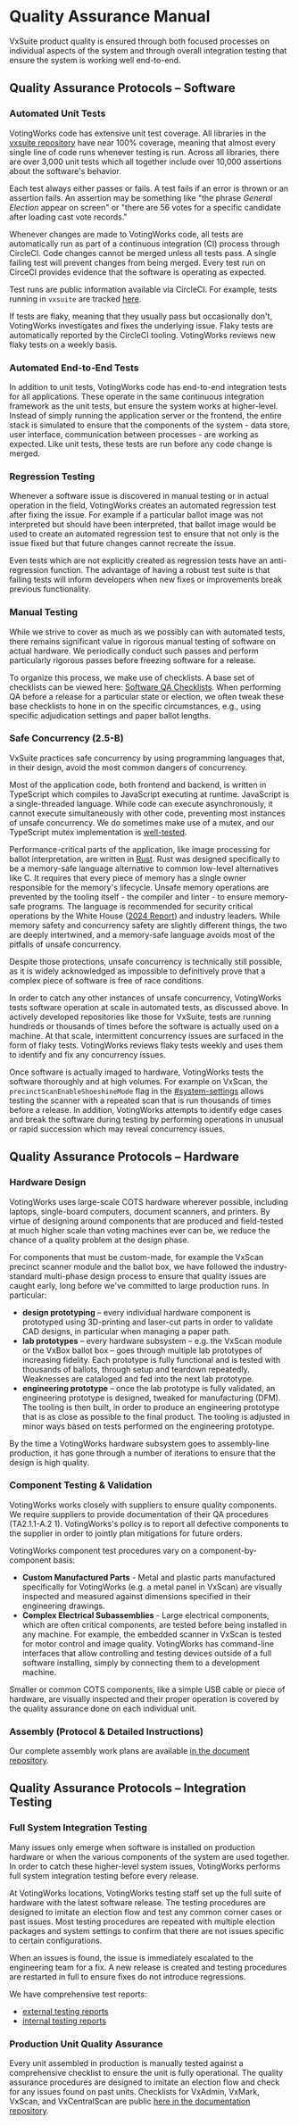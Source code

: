 # Quality Assurance Manual

VxSuite product quality is ensured through both focused processes on individual aspects of the system and through overall integration testing that ensure the system is working well end-to-end.

## Quality Assurance Protocols – Software

### Automated Unit Tests

VotingWorks code has extensive unit test coverage. All libraries in the [vxsuite repository](https://github.com/votingworks/vxsuite/tree/v4.0.2) have near 100% coverage, meaning that almost every single line of code runs whenever testing is run. Across all libraries, there are over 3,000 unit tests which all together include over 10,000 assertions about the software's behavior.

Each test always either passes or fails. A test fails if an error is thrown or an assertion fails. An assertion may be something like "the phrase _General Election_ appear on screen" or "there are 56 votes for a specific candidate after loading cast vote records."&#x20;

Whenever changes are made to VotingWorks code, all tests are automatically run as part of a continuous integration (CI) process through CircleCI. Code changes cannot be merged unless all tests pass. A single failing test will prevent changes from being merged. Every test run on CirceCI provides evidence that the software is operating as expected.

Test runs are public information available via CircleCI. For example, tests running in `vxsuite` are tracked [here](https://app.circleci.com/pipelines/github/votingworks/vxsuite).

If tests are flaky, meaning that they usually pass but occasionally don't, VotingWorks investigates and fixes the underlying issue. Flaky tests are automatically reported by the CircleCI tooling. VotingWorks reviews new flaky tests on a weekly basis.

### Automated End-to-End Tests

In addition to unit tests, VotingWorks code has end-to-end integration tests for all applications. These operate in the same continuous integration framework as the unit tests, but ensure the system works at higher-level. Instead of simply running the application server or the frontend, the entire stack is simulated to ensure that the components of the system - data store, user interface, communication between processes - are working as expected. Like unit tests, these tests are run before any code change is merged.

### Regression Testing

Whenever a software issue is discovered in manual testing or in actual operation in the field, VotingWorks creates an automated regression test after fixing the issue. For example if a particular ballot image was not interpreted but should have been interpreted, that ballot image would be used to create an automated regression test to ensure that not only is the issue fixed but that future changes cannot recreate the issue.

Even tests which are not explicitly created as regression tests have an anti-regression function. The advantage of having a robust test suite is that failing tests will inform developers when new fixes or improvements break previous functionality.

### Manual Testing

While we strive to cover as much as we possibly can with automated tests, there remains significant value in rigorous manual testing of software on actual hardware. We periodically conduct such passes and perform particularly rigorous passes before freezing software for a release.

To organize this process, we make use of checklists. A base set of checklists can be viewed here: [Software QA Checklists](https://github.com/votingworks/docs-vxsuite-v4/blob/main/quality-assurance/Software%20QA%20Checklists.pdf). When performing QA before a release for a particular state or election, we often tweak these base checklists to hone in on the specific circumstances, e.g., using specific adjudication settings and paper ballot lengths.

### Safe Concurrency (2.5-B)

VxSuite practices safe concurrency by using programming languages that, in their design, avoid the most common dangers of concurrency.&#x20;

Most of the application code, both frontend and backend, is written in TypeScript which compiles to JavaScript executing at runtime. JavaScript is a single-threaded language. While code can execute asynchronously, it cannot execute simultaneously with other code, preventing most instances of unsafe concurrency. We do sometimes make use of a mutex, and our TypeScript mutex implementation is [well-tested](https://github.com/votingworks/vxsuite/blob/v4.0.2/libs/utils/src/mutex.test.ts).

Performance-critical parts of the application, like image processing for ballot interpretation, are written in [Rust](https://www.rust-lang.org/). Rust was designed specifically to be a memory-safe language alternative to common low-level alternatives like C. It requires that every piece of memory has a single owner responsible for the memory's lifecycle. Unsafe memory operations are prevented by the tooling itself - the compiler and linter - to ensure memory-safe programs. The language is recommended for security critical operations by the White House ([2024 Report](https://www.whitehouse.gov/wp-content/uploads/2024/02/Final-ONCD-Technical-Report.pdf)) and industry leaders. While memory safety and concurrency safety are slightly different things, the two are deeply intertwined, and a memory-safe language avoids most of the pitfalls of unsafe concurrency.

Despite those protections, unsafe concurrency is technically still possible, as it is widely acknowledged as impossible to definitively prove that a complex piece of software is free of race conditions.

In order to catch any other instances of unsafe concurrency, VotingWorks tests software operation at scale in automated tests, as discussed above. In actively developed repositories like those for VxSuite, tests are running hundreds or thousands of times before the software is actually used on a machine. At that scale, intermittent concurrency issues are surfaced in the form of flaky tests. VotingWorks reviews flaky tests weekly and uses them to identify and fix any concurrency issues.

Once software is actually imaged to hardware, VotingWorks tests the software thoroughly and at high volumes. For example on VxScan, the `precinctScanEnableShoeshineMode` flag in the [#system-settings](system-overview/election-package/#system-settings "mention") allows testing the scanner with a repeated scan that is run thousands of times before a release. In addition, VotingWorks attempts to identify edge cases and break the software during testing by performing operations in unusual or rapid succession which may reveal concurrency issues.

## Quality Assurance Protocols – Hardware

### Hardware Design

VotingWorks uses large-scale COTS hardware wherever possible, including laptops, single-board computers, document scanners, and printers. By virtue of designing around components that are produced and field-tested at much higher scale than voting machines ever can be, we reduce the chance of a quality problem at the design phase.

For components that must be custom-made, for example the VxScan precinct scanner module and the ballot box, we have followed the industry-standard multi-phase design process to ensure that quality issues are caught early, long before we've committed to large production runs. In particular:

* **design prototyping** – every individual hardware component is prototyped using 3D-printing and laser-cut parts in order to validate CAD designs, in particular when managing a paper path.
* **lab prototypes** – every hardware subsystem – e.g. the VxScan module or the VxBox ballot box – goes through multiple lab prototypes of increasing fidelity. Each prototype is fully functional and is tested with thousands of ballots, through setup and teardown repeatedly. Weaknesses are cataloged and fed into the next lab prototype.
* **engineering prototype** – once the lab prototype is fully validated, an engineering prototype is designed, tweaked for manufacturing (DFM). The tooling is then built, in order to produce an engineering prototype that is as close as possible to the final product. The tooling is adjusted in minor ways based on tests performed on the engineering prototype.

By the time a VotingWorks hardware subsystem goes to assembly-line production, it has gone through a number of iterations to ensure that the design is high quality. &#x20;

### Component Testing & Validation

VotingWorks works closely with suppliers to ensure quality components. We require suppliers to provide documentation of their QA procedures (TA2.1.1-A.2 1). VotingWorks's policy is to report all defective components to the supplier in order to jointly plan mitigations for future orders.

VotingWorks component test procedures vary on a component-by-component basis:

* **Custom Manufactured Parts** - Metal and plastic parts manufactured specifically for VotingWorks (e.g. a metal panel in VxScan) are visually inspected and measured against dimensions specified in their engineering drawings.
* **Complex Electrical Subassemblies** - Large electrical components, which are often critical components, are tested before being installed in any machine. For example, the embedded scanner in VxScan is tested for motor control and image quality. VotingWorks has command-line interfaces that allow controlling and testing devices outside of a full software installing, simply by connecting them to a development machine.

Smaller or common COTS components, like a simple USB cable or piece of hardware, are visually inspected and their proper operation is covered by the quality assurance done on each individual unit.

### Assembly (Protocol & Detailed Instructions)

Our complete assembly work plans are available [in the document repository](https://github.com/votingworks/docs-vxsuite-v4/tree/main/hardware-assets/workplans).

## Quality Assurance Protocols – Integration Testing

### Full System Integration Testing

Many issues only emerge when software is installed on production hardware or when the various components of the system are used together. In order to catch these higher-level system issues, VotingWorks performs full system integration testing before every release.&#x20;

At VotingWorks locations, VotingWorks testing staff set up the full suite of hardware with the latest software release. The testing procedures are designed to imitate an election flow and test any common corner cases or past issues. Most testing procedures are repeated with multiple election packages and system settings to confirm that there are not issues specific to certain configurations.&#x20;

When an issues is found, the issue is immediately escalated to the engineering team for a fix. A new release is created and testing procedures are restarted in full to ensure fixes do not introduce regressions.

We have comprehensive test reports:

* [external testing reports](https://github.com/votingworks/docs-vxsuite-v4/tree/main/quality-assurance/testing/external-testing)
* [internal testing reports](https://github.com/votingworks/docs-vxsuite-v4/tree/main/quality-assurance/testing/internal-testing)

### Production Unit Quality Assurance

Every unit assembled in production is manually tested against a comprehensive checklist to ensure the unit is fully operational. The quality assurance procedures are designed to imitate an election flow and check for any issues found on past units. Checklists for VxAdmin, VxMark, VxScan, and VxCentralScan are public [here in the documentation repository](https://github.com/votingworks/docs-vxsuite-v4/tree/main/quality-assurance/production).
